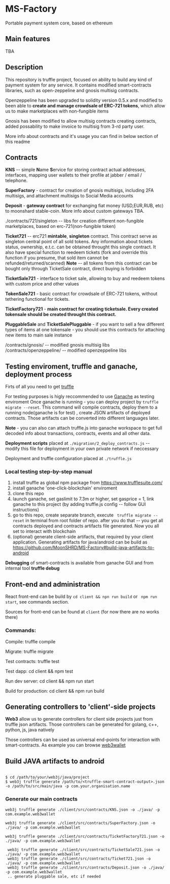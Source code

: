 # MS-Factory
Portable payment system core, based on ethereum

## Main features
TBA

## Description
This repository is truffle project, focused on ability to build any kind of payment system for any service.
It contains modified smart-contracts libraries, such as open-zeppeline and gnosis multisig contracts. 

Openzeppeline has been upgraded to solidity version 0.5.x and modified to been able to **create and manage crowdsale of ERC-721 tokens**, which allow us to make marketplaces with non-fungible items

Gnosis has been modified to allow multisig contracts creating contracts, added possability to make invoice to multisig from 3-rd party user. 

More info about contracts and it's usage you can find in below section of this readme



## Contracts

**KNS** -- simple **N**ame **S**ervice for storing contract actual addresses, interfaces, mapping user wallets to their profile at jabber / email / telephone.

**SuperFactory** - contract for creation of gnosis multisigs, including 2FA multisigs, and attachment multisigs to Social Media accounts

**Deposit** - **gateway contract** for exchanging fiat money (USD,EUR,RUB, etc) to moonshard stable-coin. More info about custom gateways TBA.

./contracts/721/singleton -- libs for creation different non-fungible marketplaces, based on erc-721(non-fungible token)

**Ticket721** -- erc721 **mintable**, **singleton** contract. This contract serve as singleton central point of all sold tokens. Any information about tickets status, ownership, e.t.c. can be obtained throught this single contract. It also have special function to reedeem tickets (fork and override this function if you presume, that sold item cannot be refunded/returned/scanned)
**Note** -- all tokens from this contract can be bought only through TicketSale contract, direct buying is forbidden

**TicketSale721** - interface to ticket sale, allowing to buy and reedeem tokens with custom price and other values

**TokenSale721** - basic contract for crowdsale of ERC-721 tokens, without tethering functional for tickets. 

**TicketFactory721** - **main contract for creating ticketsale. Every created tokensale should be created throught this contract.**

**PluggableSale** and **TicketSalePluggable** - if you want to sell a few different types of items at one tokensale - you should use this contracts for attaching new items to main sale instance

/contracts/gnosis/ -- modified gnosis multisig libs
/contracts/openzeppeline/ -- modified openzeppeline libs


## Testing enviroment, truffle and ganache, deployment process
Firts of all you need to get [truffle](https://www.trufflesuite.com/)

For testing purposes is higly reccommended to use [Ganache](https://www.trufflesuite.com/ganache) as testing enviroment
Once ganache is running - you can deploy project by ```truffle migrate --reset```. This command will compile contracts, deploy them to a running node(ganache is for test) , create JSON artifacts of deployed contracts. Those artifacts can be converted into different languages later.

**Note** - you can also can attach truffle.js into ganache workspace to get full decoded info about transactions, contracts, events and all other data.

**Deployment scripts** placed at ``` ./migration/2_deploy_contracts.js ``` -- modify this file for deployment in your own private network if neccessary

Deployment and truffle configuration placed at ```./truffle.js```

### Local testing step-by-step manual
1. install truffle as global npm package from https://www.trufflesuite.com/
2. install ganache 'one-click-blockchain' enviroment
3. clone this repo
4. launch ganache, set gaslimit to 7.3m or higher, set gasprice = 1, link ganache to this project (by adding truffle.js config -- follow GUI instructions)
5. go to this repo, create separate branch, execute ``` truffle migrate --reset``` in terminal from root folder of repo.
after you do that -- you get all contracts deployed and contracts artifacts file generated. Now you all set to interact with blockchain
6. (optional) generate client-side artifacts, that required by your client application. Generating artifacts for java/android can be build as https://github.com/MoonSHRD/MS-Factory#build-java-artifacts-to-android

**Debugging** of smart-contracts is available from ganache GUI and from internal tool **truffle debug**

## Front-end and administration
React front-end can be build by ``` cd client && npn run build ``` or ``` npm run start```, see commands section.

Sources for front-end can be found at ```client``` (for now there are no works there)


### Commands:

  Compile:              truffle compile
  
  Migrate:              truffle migrate
  
  Test contracts:       truffle test
  
  Test dapp:            cd client && npm test
  
  Run dev server:       cd client && npm run start
  
  Build for production: cd client && npm run build

## Generating controllers to 'client'-side projects

**Web3** allow us to generate controllers for client side projects just from truffle json artifacts. Those controllers can be generated for golang, c++, python, js, java natively

Those controllers can be used as universal end-points for interaction with smart-contracts. As example you can browse [web3wallet](https://github.com/MoonSHRD/Web3wallet)

  ## Build JAVA artifacts to android

  ```

$ cd /path/to/your/web3j/java/project
$ web3j truffle generate /path/to/<truffle-smart-contract-output>.json -o /path/to/src/main/java -p com.your.organisation.name
```

  ### Generate our main contracts

  ```
  web3j truffle generate ./client/src/contracts/KNS.json -o ./java/ -p com.example.web3wallet
  ```
  ```
  web3j truffle generate ./client/src/contracts/SuperFactory.json -o ./java/ -p com.example.web3wallet
  ```
  ```
  web3j truffle generate ./client/src/contracts/TicketFactory721.json -o ./java/ -p com.example.web3wallet
  ```
 ```
  web3j truffle generate ./client/src/contracts/TicketSale721.json -o ./java/ -p com.example.web3wallet
  web3j truffle generate ./client/src/contracts/Ticket721.json -o ./java/ -p com.example.web3wallet
  web3j truffle generate ./client/src/contracts/Deposit.json -o ./java/ -p com.example.web3wallet
  .. generate pluggable sale, etc if needed
  ```
  
